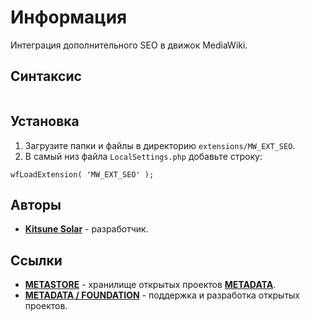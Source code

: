 # Информация

Интеграция дополнительного SEO в движок MediaWiki.

## Синтаксис

```

```

## Установка

1. Загрузите папки и файлы в директорию `extensions/MW_EXT_SEO`.
2. В самый низ файла `LocalSettings.php` добавьте строку:

```
wfLoadExtension( 'MW_EXT_SEO' );
```

## Авторы

- [**Kitsune Solar**](https://kitsune.solar/) - разработчик.

## Ссылки

- [**METASTORE**](https://metastore.pro/) - хранилище открытых проектов [**METADATA**](https://metadata.foundation/).
- [**METADATA / FOUNDATION**](https://metadata.foundation/) - поддержка и разработка открытых проектов.
